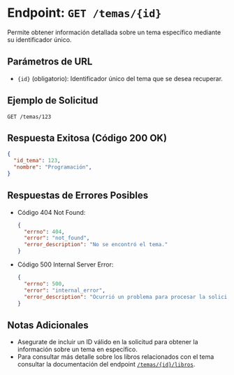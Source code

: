 # Endpoint: `GET /temas/{id}`

Permite obtener información detallada sobre un tema específico mediante su identificador único.

## Parámetros de URL
- `{id}` (obligatorio): Identificador único del tema que se desea recuperar.

## Ejemplo de Solicitud
```http
GET /temas/123
```

## Respuesta Exitosa (Código 200 OK)
```json
{
  "id_tema": 123,
  "nombre": "Programación",
}
```

## Respuestas de Errores Posibles
- Código 404 Not Found:

  ```json
  {
    "errno": 404,
    "error": "not_found",
    "error_description": "No se encontró el tema."
  }
  ```

- Código 500 Internal Server Error:
  ```json
  {
    "errno": 500,
    "error": "internal_error",
    "error_description": "Ocurrió un problema para procesar la solicitud"
  }
  ``` 

## Notas Adicionales

- Asegurate de incluir un ID válido en la solicitud para obtener la información
  sobre un tema en específico.
- Para consultar más detalle sobre los libros relacionados con el tema consultar
  la documentación del endpoint [`/temas/{id}/libros`](./get-temas-id-libros.md).